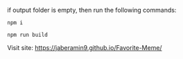 if output folder is empty, then run the following commands:
```
npm i
``` 
```
npm run build
```
Visit site: https://jaberamin9.github.io/Favorite-Meme/
